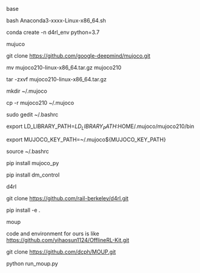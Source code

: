 base

bash Anaconda3-xxxx-Linux-x86_64.sh

conda create -n d4rl_env python=3.7 



mujuco

git clone https://github.com/google-deepmind/mujoco.git

mv mujoco210-linux-x86_64.tar.gz mujoco210

tar -zxvf mujoco210-linux-x86_64.tar.gz

mkdir ~/.mujoco

cp -r mujoco210 ~/.mujoco

sudo gedit ~/.bashrc   

export LD_LIBRARY_PATH=$LD_LIBRARY_PATH:$HOME/.mujoco/mujoco210/bin

export MUJOCO_KEY_PATH=~/.mujoco${MUJOCO_KEY_PATH}

source ~/.bashrc  

pip install mujoco_py

pip install dm_control



d4rl

git clone https://github.com/rail-berkeley/d4rl.git

pip install -e .



moup

code and environment for ours is like https://github.com/yihaosun1124/OfflineRL-Kit.git




git clone https://github.com/dcph/MOUP.git

python run_moup.py


